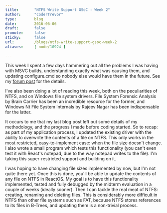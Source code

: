 ```yaml
---
title:       "NTFS Write Support GSoC - Week 2"
author:      "coderTrevor"
type:        blog
date:        2016-06-06
draft:       false
promote:     false
sticky:      false
url:         /blogs/ntfs-write-support-gsoc-week-2
aliases:     [ node/10924 ]

---
```


This week I spent a few days hammering out all the problems I was having with MSVC builds, understanding exactly what was causing them, and updating configure.cmd so nobody else would have them in the future. See my <a href="https://www.reactos.org/forum/viewtopic.php?f=2&t=15472#p121853">forum post</a> for the details.

I've also been doing a lot of reading this week, both on the peculiarities of NTFS, and on Windows file system drivers. File System Forensic Analysis by Brain Carrier has been an incredible resource for the former, and Windows Nt File System Internals by Rajeev Nagar has been indispensable for the latter.

It occurs to me that my last blog post left out some details of my methodology, and the progress I made before coding started. So to recap: as part of my application process, I updated the existing  driver with the ability to overwrite the contents of a file on NTFS. This only works in the most restricted, easy-to-implement case: when the file size doesn't change. I also wrote a small program which tests this functionality (you can't even test it with React's notepad, due to the way notepad writes to the file). I'm taking this super-restricted support and building on it.

I was hoping to have changing file sizes implemented by now, but I'm not quite there yet. Once this is done, you'll be able to update the contents of any file on NTFS in ReactOS. My goal is to have this functionality implemented, tested and fully debugged by the midterm evaluation in a couple of weeks (ideally sooner). Then I can tackle the real meat of NTFS: creating, renaming and deleting files. This is considerably more difficult in NTFS than other file systems such as FAT, because NTFS stores references to its files in B-Trees, and updating them is a non-trivial process.
